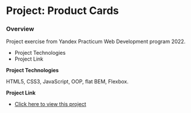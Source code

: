 # Project: Product Cards
### Overview  

Project exercise from Yandex Practicum Web Development program 2022.

* Project Technologies
* Project Link  
 
**Project Technologies** 

HTML5, CSS3, JavaScript, OOP, flat BEM, Flexbox.
  
**Project Link** 

* [Click here to view this project](https://mariakonstantinov.github.io/Practicum_ex_robot_cards/)
